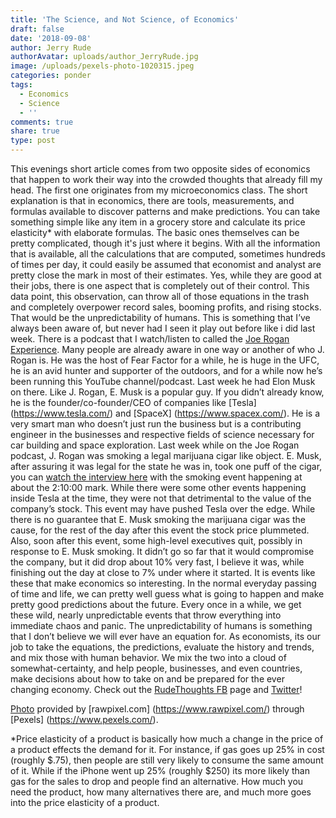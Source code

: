 ```yaml
---
title: 'The Science, and Not Science, of Economics'
draft: false
date: '2018-09-08'
author: Jerry Rude
authorAvatar: uploads/author_JerryRude.jpg
image: /uploads/pexels-photo-1020315.jpeg
categories: ponder
tags:
  - Economics
  - Science
  - ''
comments: true
share: true
type: post
---
```

This evenings short article comes from two opposite sides of economics that happen to work their way into the crowded thoughts that already fill my head. The first one originates from my microeconomics class. The short explanation is that in economics, there are tools, measurements, and formulas available to discover patterns and make predictions. You can take something simple like any item in a grocery store and calculate its price elasticity* with elaborate formulas. The basic ones themselves can be pretty complicated, though it's just where it begins. With all the information that is available, all the calculations that are computed, sometimes hundreds of times per day, it could easily be assumed that economist and analyst are pretty close the mark in most of their estimates. Yes, while they are good at their jobs, there is one aspect that is completely out of their control. This data point, this observation, can throw all of those equations in the trash and completely overpower record sales, booming profits, and rising stocks. That would be the unpredictability of humans. This is something that I’ve always been aware of, but never had I seen it play out before like i did last week. There is a podcast that I watch/listen to called the [Joe Rogan Experience](https://www.youtube.com/user/PowerfulJRE). Many people are already aware in one way or another of who J. Rogan is. He was the host of Fear Factor for a while, he is huge in the UFC, he is an avid hunter and supporter of the outdoors, and for a while now he’s been running this YouTube channel/podcast. Last week he had Elon Musk on there. Like J. Rogan, E. Musk is a popular guy. If you didn’t already know, he is the founder/co-founder/CEO of companies like [Tesla] (https://www.tesla.com/) and [SpaceX] (https://www.spacex.com/). He is a very smart man who doesn’t just run the business but is a contributing engineer in the businesses and respective fields of science necessary for car building and space exploration. Last week while on the Joe Rogan podcast, J. Rogan was smoking a legal marijuana cigar like object. E. Musk, after assuring it was legal for the state he was in, took one puff of the cigar, you can [watch the interview here](https://youtu.be/ycPr5-27vSI) with the smoking event happening at about the 2:10:00 mark. While there were some other events happening inside Tesla at the time, they were not that detrimental to the value of the company’s stock. This event may have pushed Tesla over the edge. While there is no guarantee that E. Musk smoking the marijuana cigar was the cause, for the rest of the day after this event the stock price plummeted. Also, soon after this event, some high-level executives quit, possibly in response to E. Musk smoking. It didn’t go so far that it would compromise the company, but it did drop about 10% very fast, I believe it was, while finishing out the day at close to 7% under where it started. It is events like these that make economics so interesting. In the normal everyday passing of time and life, we can pretty well guess what is going to happen and make pretty good predictions about the future. Every once in a while, we get these wild, nearly unpredictable events that throw everything into immediate chaos and panic. The unpredictability of humans is something that I don’t believe we will ever have an equation for. As economists, its our job to take the equations, the predictions, evaluate the history and trends, and mix those with human behavior. We mix the two into a cloud of somewhat-certainty, and help people, businesses, and even countries, make decisions about how to take on and be prepared for the ever changing economy. Check out the [RudeThoughts FB](https://www.facebook.com/JRudeThoughts/) page and [Twitter](https://twitter.com/JRudeThoughts)!

[Photo](https://www.pexels.com/photo/multicolored-smoke-1020315/) provided by [rawpixel.com] (https://www.rawpixel.com/) through [Pexels] (https://www.pexels.com/).

\*Price elasticity of a product is basically how much a change in the price of a product effects the demand for it. For instance, if gas goes up 25% in cost (roughly $.75), then people are still very likely to consume the same amount of it. While if the iPhone went up 25% (roughly $250) its more likely than gas for the sales to drop and people find an alternative. How much you need the product, how many alternatives there are, and much more goes into the price elasticity of a product.
